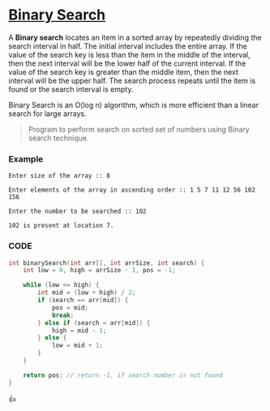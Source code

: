[Binary Search](http://shivajivarma.com/code-base/2015/01/05/binary-search/)
=============

A __Binary search__ locates an item in a sorted array by repeatedly dividing the search interval in half. The initial interval includes the entire array. If the value of the search key is less than the item in the middle of the interval, then the next interval will be the lower half of the current interval. If the value of the search key is greater than the middle item, then the next interval will be the upper half. The search process repeats until the item is found or the search interval is empty.  

Binary Search is an O(log n) algorithm, which is more efficient than a linear search for large arrays.

> Program to perform search on sorted set of numbers using Binary search technique.

### Example
```
Enter size of the array :: 8

Enter elements of the array in ascending order :: 1 5 7 11 12 56 102 156

Enter the number to be searched :: 102

102 is present at location 7.
```

### CODE
```c
int binarySearch(int arr[], int arrSize, int search) {
    int low = 0, high = arrSize - 1, pos = -1;

    while (low <= high) {
        int mid = (low + high) / 2;
        if (search == arr[mid]) {
            pos = mid;
            break;
        } else if (search < arr[mid]) {
            high = mid - 1;
        } else {
            low = mid + 1;
        }
    }

    return pos; // return -1, if search number is not found
}
```

:+1:
